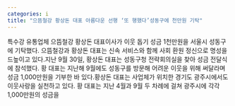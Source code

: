 ```yaml
---
categories: i
title: "으뜸철강 황상돈 대표 아름다운 선행 ‘또 행했다’성동구에 천만원 기탁"
---
```

특수강 유통업체 으뜸철강 황상돈 대표이사가 이웃 돕기 성금 1천만원을 서울시 성동구에 기탁했다. 으뜸철강과 황상돈 대표는 신속 서비스와 함께 사회 환원 정신으로 명성을 드높이고 있다.지난 9월 30일, 황상돈 대표는 성동구청 전략회의실을 찾아 성금 전달식에 참석했다. 황 대표는 지난해 9월에도 성동구를 방문해 어려운 이웃을 위해 써달라며 성금 1,000만원을 기부한 바 있다.황상돈 대표는 사업체가 위치한 경기도 광주시에서도 이웃사랑을 실천하고 있다. 황 대표는 지난 4월과 9월 두 차례에 걸쳐 광주시에 각각 1,000만원의 성금을